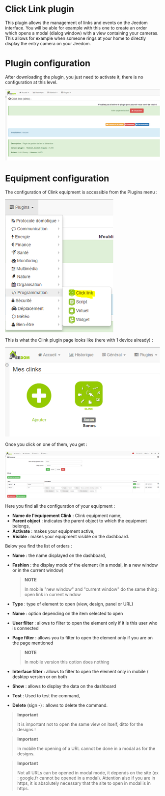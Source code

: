 # Click Link plugin

This plugin allows the management of links and events on the Jeedom interface. You will be able for example with this one to create an order which opens a modal (dialog window) with a view containing your cameras. This allows for example when someone rings at your home to directly display the entry camera on your Jeedom.

# Plugin configuration

After downloading the plugin, you just need to activate it, there is no configuration at this level.

![clink1](./images/clink1.PNG)

# Equipment configuration

The configuration of Clink equipment is accessible from the Plugins menu :

![clink2](./images/clink2.PNG)

This is what the Clink plugin page looks like (here with 1 device already) :

![clink3](./images/clink3.PNG)

Once you click on one of them, you get :

![clink4](./images/clink4.PNG)

Here you find all the configuration of your equipment :

-   **Name de l'équipement Clink** : Clink equipment name,
-   **Parent object** : indicates the parent object to which the equipment belongs,
-   **Activate** : makes your equipment active,
-   **Visible** : makes your equipment visible on the dashboard.

Below you find the list of orders :

-   **Name** : the name displayed on the dashboard,
-   **Fashion** : the display mode of the element (in a modal, in a new window or in the current window)

    > **NOTE**
    >
    > In mobile "new window" and "current window" do the same thing : open link in current window

-   **Type** : type of element to open (view, design, panel or URL)
-   **Name** : option depending on the item selected to open
-   **User filter** : allows to filter to open the element only if it is this user who is connected

-   **Page filter** : allows you to filter to open the element only if you are on the page mentioned

    > **NOTE**
    >
    > In mobile version this option does nothing

-   **Interface filter** : allows to filter to open the element only in mobile / desktop version or on both
-   **Show** : allows to display the data on the dashboard
-   **Test** : Used to test the command,
-   **Delete** (sign -) : allows to delete the command.

> **Important**
>
> It is important not to open the same view on itself, ditto for the designs !

> **Important**
>
> In mobile the opening of a URL cannot be done in a modal as for the designs.

> **Important**
>
> Not all URLs can be opened in modal mode, it depends on the site (ex : google.fr cannot be opened in a modal). Attention also if you are in https, it is absolutely necessary that the site to open in modal is in https.
